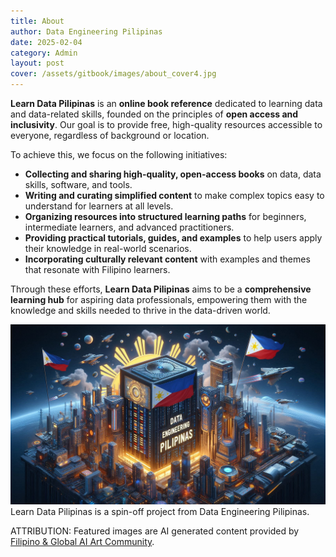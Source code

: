 ```yaml
---
title: About
author: Data Engineering Pilipinas
date: 2025-02-04
category: Admin
layout: post
cover: /assets/gitbook/images/about_cover4.jpg
---
```



**Learn Data Pilipinas** is an **online book reference** dedicated to learning data and data-related skills, founded on the principles of **open access and inclusivity**. Our goal is to provide free, high-quality resources accessible to everyone, regardless of background or location.  

To achieve this, we focus on the following initiatives:  
- **Collecting and sharing high-quality, open-access books** on data, data skills, software, and tools.  
- **Writing and curating simplified content** to make complex topics easy to understand for learners at all levels.  
- **Organizing resources into structured learning paths** for beginners, intermediate learners, and advanced practitioners.  
- **Providing practical tutorials, guides, and examples** to help users apply their knowledge in real-world scenarios.  
- **Incorporating culturally relevant content** with examples and themes that resonate with Filipino learners.  

Through these efforts, **Learn Data Pilipinas** aims to be a **comprehensive learning hub** for aspiring data professionals, empowering them with the knowledge and skills needed to thrive in the data-driven world.  

![Data Engineering Pilipinas](/assets/gitbook/images/about.jpg)
Learn Data Pilipinas is a spin-off project from Data Engineering Pilipinas.

ATTRIBUTION: Featured images are AI generated content provided by [Filipino & Global AI Art Community](https://www.facebook.com/groups/394976393302717).